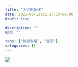 ```yaml
---
title: "大兴机场线"
date: 2021-06-13T21:17:53+08:00
draft: true

description: ""
upd: ""

tags: ["旅游攻略", "北京"]
categories: []
---
```


![](https://cdn.jsdelivr.net/gh/henrywu97/FigBed@master/2021/20220607002148.png)